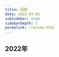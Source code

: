 ```yaml
---
title: 回顾
date: 2022-03-01
subSidebar: true
sidebarDepth: 2
permalink: /review.html
---
```



## 2022年

<VtimeLine date="2022-03-01" title="开始写博客"/>
<VtimeLine date="2022-03-10" title="买了第一云服务器"/>